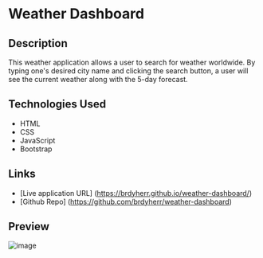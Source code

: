 # Weather Dashboard

## Description

This weather application allows a user to search for weather worldwide. By typing one's desired city name and clicking the search button, a user will see the current weather along with the 5-day forecast.

## Technologies Used

- HTML
- CSS
- JavaScript
- Bootstrap

## Links

- [Live application URL] (https://brdyherr.github.io/weather-dashboard/)
- [Github Repo] (https://github.com/brdyherr/weather-dashboard)

## Preview

![image](./weather-snip.JPG)
